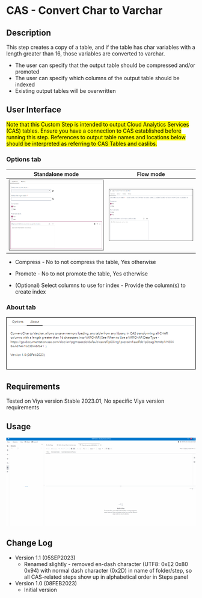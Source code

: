 # CAS - Convert Char to Varchar

## Description

This step creates a copy of a table, and if the table has char variables with a length greater than 16, those variables are converted to varchar.
* The user can specify that the output table should be compressed and/or promoted
* The user can specify which columns of the output table should be indexed 
* Existing output tables will be overwritten
   


## User Interface

<mark>Note that this Custom Step is intended to output Cloud Analytics Services (CAS) tables. Ensure you have a connection to CAS established before running this step. References to output table names and locations below should be interpreted as referring to CAS Tables and caslibs. </mark>

### Options tab ###

   | Standalone mode | Flow mode |
   | --- | --- |                  
   | ![CAS - Convert Char to Varchar](img/Convert_Char_to_Varchar_tabOptions_standalone_mode.png) | ![CAS - Convert Char to Varchar](img/Convert_Char_to_Varchar_tabOptions_flow_mode.png) |

* Compress - No to not compress the table, Yes otherwise

* Promote  - No to not promote the table, Yes otherwise

* (Optional) Select columns to use for index - Provide the column(s) to create index


### About tab 

   ![CAS - Convert Char to Varchar](img/Convert_Char_to_Varchar_tabAbout.png)

## Requirements

Tested on Viya version Stable 2023.01, No specific Viya version requirements


## Usage

![CAS - Convert Char to Varchar](img/Convert_Char_to_Varchar_demo.gif)

## Change Log

* Version 1.1 (05SEP2023)
     * Renamed slightly - removed en-dash character (UTF8: 0xE2 0x80 0x94) with normal dash character (0x2D) in name of folder/step, so all CAS-related steps show up in alphabetical order in Steps panel
* Version 1.0 (08FEB2023)
    * Initial version

